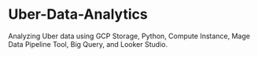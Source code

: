 # Uber-Data-Analytics
Analyzing Uber data using GCP Storage, Python, Compute Instance, Mage Data Pipeline Tool, Big Query, and Looker Studio. 
